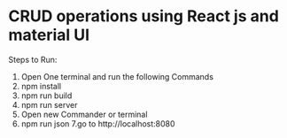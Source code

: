 # CRUD operations using React js and material UI

Steps to Run:
1. Open One terminal and run the following Commands
2. npm install
3. npm run build
4. npm run server
5. Open new Commander or terminal
6. npm run json	
7.go to http://localhost:8080